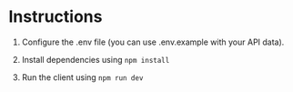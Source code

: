 # Instructions

1. Configure the .env file (you can use .env.example with your API data).

2. Install dependencies using <code>npm install</code>

3. Run the client using <code>npm run dev</code>

